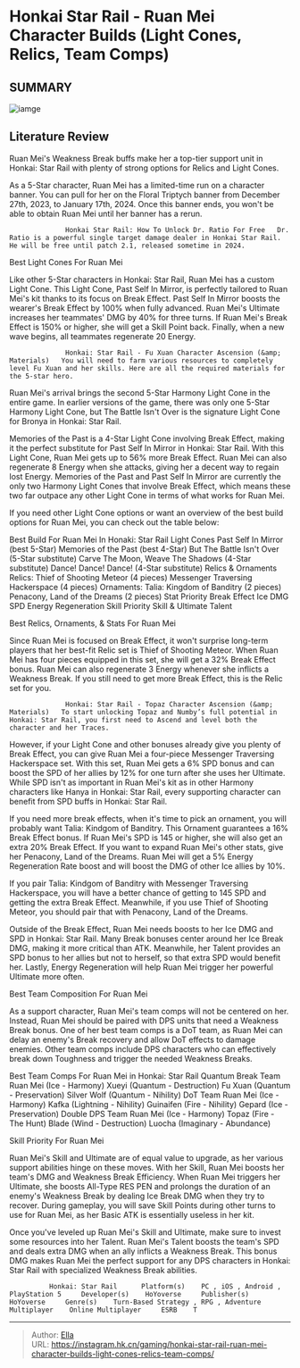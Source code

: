 # Honkai Star Rail - Ruan Mei Character Builds (Light Cones, Relics, Team Comps)


## SUMMARY 

![iamge](https://static1.srcdn.com/wordpress/wp-content/uploads/2024/01/honkai-star-rail-ruan-mei-character-ascension-materials.jpg)

## Literature Review

Ruan Mei&#39;s Weakness Break buffs make her a top-tier support unit in Honkai: Star Rail with plenty of strong options for Relics and Light Cones.





As a 5-Star character, Ruan Mei has a limited-time run on a character banner. You can pull for her on the Floral Triptych banner from December 27th, 2023, to January 17th, 2024. Once this banner ends, you won&#39;t be able to obtain Ruan Mei until her banner has a rerun.




                  Honkai Star Rail: How To Unlock Dr. Ratio For Free   Dr. Ratio is a powerful single target damage dealer in Honkai Star Rail. He will be free until patch 2.1, released sometime in 2024.   


 Best Light Cones For Ruan Mei 
          

Like other 5-Star characters in Honkai: Star Rail, Ruan Mei has a custom Light Cone. This Light Cone, Past Self In Mirror, is perfectly tailored to Ruan Mei&#39;s kit thanks to its focus on Break Effect. Past Self In Mirror boosts the wearer&#39;s Break Effect by 100% when fully advanced. Ruan Mei&#39;s Ultimate increases her teammates&#39; DMG by 40% for three turns. If Ruan Mei&#39;s Break Effect is 150% or higher, she will get a Skill Point back. Finally, when a new wave begins, all teammates regenerate 20 Energy.




                  Honkai: Star Rail - Fu Xuan Character Ascension (&amp; Materials)   You will need to farm various resources to completely level Fu Xuan and her skills. Here are all the required materials for the 5-star hero.   



Ruan Mei&#39;s arrival brings the second 5-Star Harmony Light Cone in the entire game. In earlier versions of the game, there was only one 5-Star Harmony Light Cone, but The Battle Isn&#39;t Over is the signature Light Cone for Bronya in Honkai: Star Rail.




Memories of the Past is a 4-Star Light Cone involving Break Effect, making it the perfect substitute for Past Self In Mirror in Honkai: Star Rail. With this Light Cone, Ruan Mei gets up to 56% more Break Effect. Ruan Mei can also regenerate 8 Energy when she attacks, giving her a decent way to regain lost Energy. Memories of the Past and Past Self In Mirror are currently the only two Harmony Light Cones that involve Break Effect, which means these two far outpace any other Light Cone in terms of what works for Ruan Mei.




If you need other Light Cone options or want an overview of the best build options for Ruan Mei, you can check out the table below:

 Best Build For Ruan Mei In Honaki: Star Rail   Light Cones    Past Self In Mirror (best 5-Star)   Memories of the Past (best 4-Star)   But The Battle Isn&#39;t Over (5-Star substitute)   Carve The Moon, Weave The Shadows (4-Star substitute)   Dance! Dance! Dance! (4-Star substitute)      Relics &amp; Ornaments  Relics:  Thief of Shooting Meteor (4 pieces)   Messenger Traversing Hackerspace (4 pieces)    Ornaments:  Talia: Kingdom of Banditry (2 pieces)   Penacony, Land of the Dreams (2 pieces)      Stat Priority    Break Effect   Ice DMG   SPD   Energy Regeneration      Skill Priority    Skill &amp; Ultimate   Talent      





 Best Relics, Ornaments, &amp; Stats For Ruan Mei 


 
Since Ruan Mei is focused on Break Effect, it won&#39;t surprise long-term players that her best-fit Relic set is Thief of Shooting Meteor. When Ruan Mei has four pieces equipped in this set, she will get a 32% Break Effect bonus. Ruan Mei can also regenerate 3 Energy whenever she inflicts a Weakness Break. If you still need to get more Break Effect, this is the Relic set for you.

                  Honkai: Star Rail - Topaz Character Ascension (&amp; Materials)   To start unlocking Topaz and Numby’s full potential in Honkai: Star Rail, you first need to Ascend and level both the character and her Traces.   




However, if your Light Cone and other bonuses already give you plenty of Break Effect, you can give Ruan Mei a four-piece Messenger Traversing Hackerspace set. With this set, Ruan Mei gets a 6% SPD bonus and can boost the SPD of her allies by 12% for one turn after she uses her Ultimate. While SPD isn&#39;t as important in Ruan Mei&#39;s kit as in other Harmony characters like Hanya in Honkai: Star Rail, every supporting character can benefit from SPD buffs in Honkai: Star Rail.

If you need more break effects, when it&#39;s time to pick an ornament, you will probably want Talia: Kindgom of Banditry. This Ornament guarantees a 16% Break Effect bonus. If Ruan Mei&#39;s SPD is 145 or higher, she will also get an extra 20% Break Effect. If you want to expand Ruan Mei&#39;s other stats, give her Penacony, Land of the Dreams. Ruan Mei will get a 5% Energy Regeneration Rate boost and will boost the DMG of other Ice allies by 10%.



If you pair Talia: Kindgom of Banditry with Messenger Traversing Hackerspace, you will have a better chance of getting to 145 SPD and getting the extra Break Effect. Meanwhile, if you use Thief of Shooting Meteor, you should pair that with Penacony, Land of the Dreams.







Outside of the Break Effect, Ruan Mei needs boosts to her Ice DMG and SPD in Honkai: Star Rail. Many Break bonuses center around her Ice Break DMG, making it more critical than ATK. Meanwhile, her Talent provides an SPD bonus to her allies but not to herself, so that extra SPD would benefit her. Lastly, Energy Regeneration will help Ruan Mei trigger her powerful Ultimate more often.



 Best Team Composition For Ruan Mei 
         

As a support character, Ruan Mei&#39;s team comps will not be centered on her. Instead, Ruan Mei should be paired with DPS units that need a Weakness Break bonus. One of her best team comps is a DoT team, as Ruan Mei can delay an enemy&#39;s Break recovery and allow DoT effects to damage enemies. Other team comps include DPS characters who can effectively break down Toughness and trigger the needed Weakness Breaks.




 Best Team Comps For Ruan Mei in Honkai: Star Rail   Quantum Break Team    Ruan Mei (Ice - Harmony)   Xueyi (Quantum - Destruction)   Fu Xuan (Quantum - Preservation)   Silver Wolf (Quantum - Nihility)      DoT Team    Ruan Mei (Ice - Harmony)   Kafka (Lightning - Nihility)   Guinaifen (Fire - Nihility)   Gepard (Ice - Preservation)      Double DPS Team    Ruan Mei (Ice - Harmony)   Topaz (Fire - The Hunt)   Blade (Wind - Destruction)   Luocha (Imaginary - Abundance)      





 Skill Priority For Ruan Mei 
          

Ruan Mei&#39;s Skill and Ultimate are of equal value to upgrade, as her various support abilities hinge on these moves. With her Skill, Ruan Mei boosts her team&#39;s DMG and Weakness Break Efficiency. When Ruan Mei triggers her Ultimate, she boosts All-Type RES PEN and prolongs the duration of an enemy&#39;s Weakness Break by dealing Ice Break DMG when they try to recover. During gameplay, you will save Skill Points during other turns to use for Ruan Mei, as her Basic ATK is essentially useless in her kit.




Once you&#39;ve leveled up Ruan Mei&#39;s Skill and Ultimate, make sure to invest some resources into her Talent. Ruan Mei&#39;s Talent boosts the team&#39;s SPD and deals extra DMG when an ally inflicts a Weakness Break. This bonus DMG makes Ruan Mei the perfect support for any DPS characters in Honkai: Star Rail with specialized Weakness Break abilities.

              Honkai: Star Rail      Platform(s)    PC , iOS , Android , PlayStation 5     Developer(s)    HoYoverse     Publisher(s)    HoYoverse     Genre(s)    Turn-Based Strategy , RPG , Adventure     Multiplayer    Online Multiplayer     ESRB    T      


---

> Author: [Ella](https://instagram.hk.cn/)  
> URL: https://instagram.hk.cn/gaming/honkai-star-rail-ruan-mei-character-builds-light-cones-relics-team-comps/  

